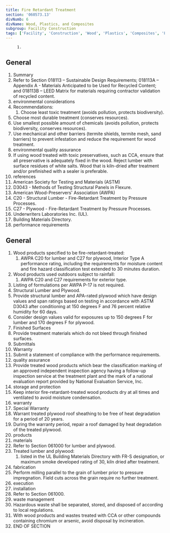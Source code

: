 ```yaml
---
title: Fire Retardant Treatment
section: '060573.13'
divNumb: 6
divName: Wood, Plastics, and Composites
subgroup: Facility Construction
tags: ['Facility', 'Construction', 'Wood', 'Plastics', 'Composites', 'Fire', 'Retardant', 'Treatment']
---
```


         1. 
## General

   1. Summary
   1. Refer to Section 018113 – Sustainable Design Requirements; 018113A – Appendix A - Materials Anticipated to be Used for Recycled Content; and 018113B – LEED Matrix for materials requiring contractor validation of recycled content.
   1. environmental considerations
   1. Recommendations:
      1. Choose least toxic treatment (avoids pollution, protects biodiversity).
   1. Choose most durable treatment (conserves resources).
   1. Use smallest possible amount of chemicals (avoids pollution, protects biodiversity, conserves resources).
   1. Use mechanical and other barriers (termite shields, termite mesh, sand barriers) to prevent infestation and reduce the requirement for wood treatment.
   1. environmental quality assurance
   1. If using wood treated with toxic preservatives, such as CCA, ensure that all preservative is adequately fixed in the wood. Reject lumber with surface residues of white salts. Wood that is kiln-dried after treatment and/or prefinished with a sealer is preferable.
   1. references
   1. American Society for Testing and Materials (ASTM)
   1. D3043 - Methods of Testing Structural Panels in Flexure.
   1. American Wood-Preservers' Association (AWPA)
   1. C20 - Structural Lumber - Fire-Retardant Treatment by Pressure Processes.
   1. C27 - Plywood - Fire-Retardant Treatment by Pressure Processes.
   1. Underwriters Laboratories Inc. (UL).
   1. Building Materials Directory.
   1. performance requirements

## General

   1. Wood products specified to be fire-retardant-treated:
      1. AWPA C20 for lumber and C27 for plywood, Interior Type A performance rating, including the requirements for moisture content and fire hazard classification test extended to 30 minutes duration.
   1. Wood products used outdoors subject to rainfall:
      1. AWPA C20 and C27 requirements for exterior type.
   1. Listing of formulations per AWPA P-17 is not required.
   1. Structural Lumber and Plywood.
   1. Provide structural lumber and APA-rated plywood which have design values and span ratings based on testing in accordance with ASTM D3043 after conditioning at 150 degrees F and 76 percent relative humidity for 60 days.
   1. Consider design values valid for exposures up to 150 degrees F for lumber and 170 degrees F for plywood.
   1. Finished Surfaces
   1. Provide treatment materials which do not bleed through finished surfaces.
   1. Submittals
   1. Warranty
   1. Submit a statement of compliance with the performance requirements.
   1. quality assurance
   1. Provide treated wood products which bear the classification marking of an approved independent inspection agency having a follow-up inspection service at the treatment plant and the mark of a national evaluation report provided by National Evaluation Service, Inc.
   1. storage and protection
   1. Keep interior fire-retardant-treated wood products dry at all times and ventilated to avoid moisture condensation.
   1. warranty
   1. Special Warranty
   1. Warrant treated plywood roof sheathing to be free of heat degradation for a period of 20 years.
   1. During the warranty period, repair a roof damaged by heat degradation of the treated plywood.
   1. products
   1. materials
   1. Refer to Section 061000 for lumber and plywood.
   1. Treated lumber and plywood:
      1. listed in the UL Building Materials Directory with FR-S designation, or maximum smoke developed rating of 30, kiln dried after treatment.
   1. fabrication
   1. Perform milling parallel to the grain of lumber prior to pressure impregnation. Field cuts across the grain require no further treatment.
   1. execution
   1. installation
   1. Refer to Section 061000.
   1. waste management
   1. Hazardous waste shall be separated, stored, and disposed of according to local regulations.
   1. With wood products and wastes treated with CCA or other compounds containing chromium or arsenic, avoid disposal by incineration.
1. END OF SECTION

